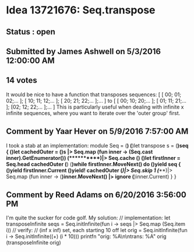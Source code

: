 # Idea 13721676: Seq.transpose #

## Status : open

## Submitted by James Ashwell on 5/3/2016 12:00:00 AM

## 14 votes

It would be nice to have a function that transposes sequences:
[ [ 00; 01; 02;... ]; [ 10; 11; 12;... ]; [ 20; 21; 22;... ];... ]
to
[ [ 00; 10; 20;... ]; [ 01; 11; 21;... ]; [02; 12; 22;... ];... ]
This is particularly useful when dealing with infinite x infinite sequences, where you want to iterate over the 'outer group' first.


## Comment by Yaar Hever on 5/9/2016 7:57:00 AM

I took a stab at an implementation:
module Seq =
(**)
(**)let transpose s =
(****)seq {
(******)let cachedOuter =
(********)s |> Seq.map (fun inner -> (Seq.cast inner).GetEnumerator())
(**********)|> Seq.cache
(**)
(******)let firstInner = Seq.head cachedOuter
(**)
(******)while firstInner.MoveNext() do
(********)yield seq {
(**********)yield firstInner.Current
(**********)yield! cachedOuter
(*****************)|> Seq.skip 1
(*****************)|> Seq.map (fun inner ->
(**********************)inner.MoveNext() |> ignore
(**********************)inner.Current) } }

## Comment by Reed Adams on 6/20/2016 3:56:00 PM

I'm quite the sucker for code golf. My solution:
// implementation:
let transposeInfinite seqs = Seq.initInfinite(fun i -> seqs |> Seq.map (Seq.item i))
// verify:
// (inf x inf) set, each starting 10 off
let orig = Seq.initInfinite(fun i -> Seq.initInfinite((+) (i * 10)))
printfn "orig: %A\n\ntrans: %A" orig (transposeInfinite orig)
